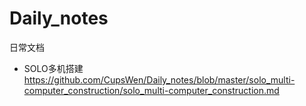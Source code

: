 # Daily_notes
日常文档
* SOLO多机搭建
https://github.com/CupsWen/Daily_notes/blob/master/solo_multi-computer_construction/solo_multi-computer_construction.md

